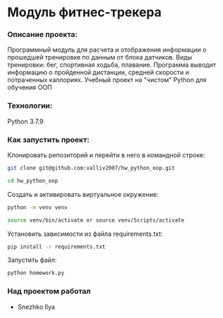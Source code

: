 # Модуль фитнес-трекера
### Описание проекта:
Программный модуль для расчета и отображения информации о прошедшей тренировке по данным от блока датчиков. Виды тренировки: бег, спортивная ходьба, плавание. Программа выводит информацию о пройденной дистанции, средней скорости и потраченных каллориях. Учебный проект на "чистом" Python для обучения ООП

### Технологии:
Python 3.7.9

### Как запустить проект:
Клонировать репозиторий и перейти в него в командной строке:
```sh
git clone git@github.com:valliv2007/hw_python_oop.git
```
```sh
cd hw_python_oop
```
Cоздать и активировать виртуальное окружение:
```sh
python -m venv venv
```
```sh
source venv/bin/activate or source venv/Scripts/activate
```
Установить зависимости из файла requirements.txt:
```sh
pip install -r requirements.txt
```
Запустить файл:
```sh
python homework.py 
```

### Над проектом работал
- Snezhko Ilya 
